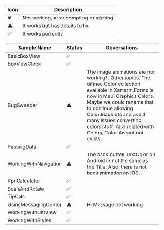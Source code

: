 Icon | Description
-- | --
❌ | Not working, error compiling or starting
⚠️ | It works but has details to fix
✅ | It works perfectly

| Sample Name   | Status   | Obversations   |
|---|---|---|
| BasicBoxView   | ✅   |   |
| BoxViewClock    | ✅   |   |
| BugSweeper   | ⚠️   | The image animations are not working?. Other topics: The difined Color collection available in Xamarin.Forms is now in Maui Graphics Colors. Maybe we could rename that to continue allowing Color.Black etc and avoid many issues converting colors stuff. Also related with Colors, Color.Accent not exists.  |
| PassingData   | ✅   |   |
| WorkingWithNavigation  | ⚠️   | The back button TextColor on Android in not the same as the Title. Also, there is not back animation on iOS.   |
| RpnCalculator   | ✅   |   |
| ScaleAndRotate   | ✅   |   |
| TipCalc   | ✅   |   |
| UsingMessagingCenter   | ⚠️   | Hi Message not working.  |
| WorkingWithListView   | ✅   |   |
| WorkingWithStyles   | ✅   |   |